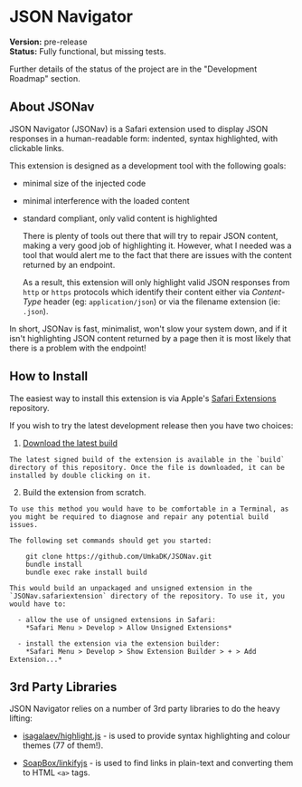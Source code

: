 JSON Navigator
==============

**Version:** pre-release  
**Status:** Fully functional, but missing tests.

Further details of the status of the project are in the "Development Roadmap" section.

About JSONav
------------

JSON Navigator (JSONav) is a Safari extension used to display JSON responses in a human-readable form: indented, syntax highlighted, with clickable links.

This extension is designed as a development tool with the following goals:

  - minimal size of the injected code
  - minimal interference with the loaded content
  - standard compliant, only valid content is highlighted

    There is plenty of tools out there that will try to repair JSON content, making a very good job of highlighting it. However, what I needed was a tool that would alert me to the fact that there are issues with the content returned by an endpoint.

    As a result, this extension will only highlight valid JSON responses from `http` or `https` protocols which identify their content either via *Content-Type* header (eg: `application/json`) or via the filename extension (ie: `.json`).

In short, JSONav is fast, minimalist, won't slow your system down, and if it isn't highlighting JSON content returned by a page then it is most likely that there is a problem with the endpoint!

How to Install
--------------

The easiest way to install this extension is via Apple's [Safari Extensions][safari_ext] repository.

If you wish to try the latest development release then you have two choices:

  1. [Download the latest build][github_ext]

    The latest signed build of the extension is available in the `build` directory of this repository. Once the file is downloaded, it can be installed by double clicking on it.

  2. Build the extension from scratch.

    To use this method you would have to be comfortable in a Terminal, as you might be required to diagnose and repair any potential build issues.

    The following set commands should get you started:

        git clone https://github.com/UmkaDK/JSONav.git
        bundle install
        bundle exec rake install build

    This would build an unpackaged and unsigned extension in the `JSONav.safariextension` directory of the repository. To use it, you would have to:

      - allow the use of unsigned extensions in Safari:  
        *Safari Menu > Develop > Allow Unsigned Extensions*

      - install the extension via the extension builder:  
        *Safari Menu > Develop > Show Extension Builder > + > Add Extension...*

3rd Party Libraries
-------------------

JSON Navigator relies on a number of 3rd party libraries to do the heavy lifting:

  - [isagalaev/highlight.js](https://github.com/isagalaev/highlight.js) - is used to provide syntax highlighting and colour themes (77 of them!).

  - [SoapBox/linkifyjs](https://github.com/SoapBox/linkifyjs) - is used to find links in plain-text and converting them to HTML `<a>` tags.


[safari_ext]: #
[github_ext]: #
